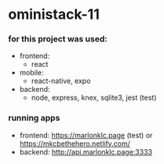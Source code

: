 # oministack-11

### for this project was used:
 - frontend:
   - react
 - mobile:
   - react-native, expo
 - backend: 
   - node, express, knex, sqlite3, jest (test)

### running apps
- frontend: https://marlonklc.page (test) or https://mkcbethehero.netlify.com/
- backend: http://api.marlonklc.page:3333
